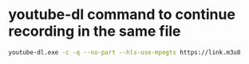 # youtube-dl command to continue recording in the same file



```sh
youtube-dl.exe -c -q --no-part --hls-use-mpegts https://link.m3u8 
```
